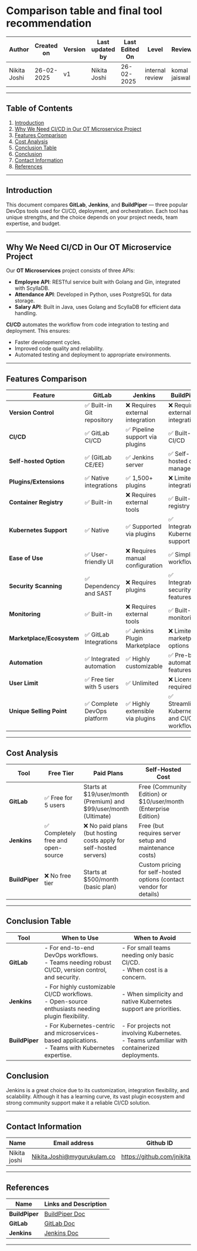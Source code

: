 
# **Comparison table and final tool recommendation**

| **Author** | **Created on** | **Version** | **Last updated by**|**Last Edited On**|**Level** |**Reviewer** |
|------------|---------------------------|-------------|----------------|-----|-------------|-------------|
| Nikita Joshi|  26-02-2025           | v1         | Nikita Joshi    |26-02-2025    |  internal review | komal jaiswal | 
---

## Table of Contents
1. [Introduction](#introduction)
2. [Why We Need CI/CD in Our OT Microservice Project](#why-we-need-cicd-in-our-ot-microservice-project)
3. [Features Comparison](#features-comparison)
4. [Cost Analysis](#cost-analysis)
5. [Conclusion Table](#conclusion-table)
6. [Conclusion](#conclusion)
7. [Contact Information](#contact-information)
8. [References](#references)

---

## Introduction
This document compares **GitLab**, **Jenkins**, and **BuildPiper** — three popular DevOps tools used for CI/CD, deployment, and orchestration. Each tool has unique strengths, and the choice depends on your project needs, team expertise, and budget.

---

## Why We Need CI/CD in Our OT Microservice Project
Our **OT Microservices** project consists of three APIs:
- **Employee API**: RESTful service built with Golang and Gin, integrated with ScyllaDB.
- **Attendance API**: Developed in Python, uses PostgreSQL for data storage.
- **Salary API**: Built in Java, uses Golang and ScyllaDB for efficient data handling.

**CI/CD** automates the workflow from code integration to testing and deployment. This ensures:
- Faster development cycles.
- Improved code quality and reliability.
- Automated testing and deployment to appropriate environments.

---

## Features Comparison

| **Feature**               | **GitLab**                          | **Jenkins**                          | **BuildPiper**                        |
|---------------------------|-------------------------------------|--------------------------------------|---------------------------------------|
| **Version Control**        | ✅ Built-in Git repository          | ❌ Requires external integration      | ❌ Requires external integration       |
| **CI/CD**                  | ✅ GitLab CI/CD                     | ✅ Pipeline support via plugins       | ✅ Built-in CI/CD                      |
| **Self-hosted Option**     | ✅ (GitLab CE/EE)                   | ✅ Jenkins server                     | ✅ Self-hosted or managed              |
| **Plugins/Extensions**     | ✅ Native integrations              | ✅ 1,500+ plugins                     | ❌ Limited integrations                |
| **Container Registry**     | ✅ Built-in                         | ❌ Requires external tools            | ✅ Built-in registry                   |
| **Kubernetes Support**     | ✅ Native                           | ✅ Supported via plugins              | ✅ Integrated Kubernetes support       |
| **Ease of Use**            | ✅ User-friendly UI                 | ❌ Requires manual configuration       | ✅ Simplified workflows                |
| **Security Scanning**      | ✅ Dependency and SAST              | ❌ Requires plugins                   | ✅ Integrated security features        |
| **Monitoring**             | ✅ Built-in                         | ❌ Requires external tools            | ✅ Built-in monitoring                 |
| **Marketplace/Ecosystem**  | ✅ GitLab Integrations              | ✅ Jenkins Plugin Marketplace         | ❌ Limited marketplace options         |
| **Automation**             | ✅ Integrated automation            | ✅ Highly customizable                 | ✅ Pre-built automation features       |
| **User Limit**             | ✅ Free tier with 5 users           | ✅ Unlimited                          | ❌ Licensing required                  |
| **Unique Selling Point**   | ✅ Complete DevOps platform         | ✅ Highly extensible via plugins      | ✅ Streamlined Kubernetes and CI/CD workflows |

___




## Cost Analysis

| **Tool**      | **Free Tier**                     | **Paid Plans**                                                                 | **Self-Hosted Cost**                                                                 |
|---------------|-----------------------------------|-------------------------------------------------------------------------------|-------------------------------------------------------------------------------------|
| **GitLab**    | ✅ Free for 5 users               | Starts at $19/user/month (Premium) and $99/user/month (Ultimate)              | Free (Community Edition) or $10/user/month (Enterprise Edition)                     |
| **Jenkins**   | ✅ Completely free and open-source| ❌ No paid plans (but hosting costs apply for self-hosted servers)             | Free (but requires server setup and maintenance costs)                              |
| **BuildPiper**| ❌ No free tier                   | Starts at $500/month (basic plan)                                             | Custom pricing for self-hosted options (contact vendor for details)                 |

---


## Conclusion Table  

| **Tool**        | **When to Use**                                                                                    | **When to Avoid**                                                                                   |
|------------------|---------------------------------------------------------------------------------------------------|-----------------------------------------------------------------------------------------------------|
| **GitLab**       | - For end-to-end DevOps workflows. <br> - Teams needing robust CI/CD, version control, and security.| - For small teams needing only basic CI/CD.<br> - When cost is a concern.                          |
| **Jenkins**      | - For highly customizable CI/CD workflows. <br> - Open-source enthusiasts needing plugin flexibility.| - When simplicity and native Kubernetes support are priorities.                                    |
| **BuildPiper**   | - For Kubernetes-centric and microservices-based applications. <br> - Teams with Kubernetes expertise.| - For projects not involving Kubernetes.<br> - Teams unfamiliar with containerized deployments.   |


## **Conclusion**
Jenkins is a great choice due to its customization, integration flexibility, and scalability. Although it has a learning curve, its vast plugin ecosystem and strong community support make it a reliable CI/CD solution.

---

## **Contact Information**

| **Name** | **Email address**            | **Github ID**
|----------|-------------------------------|-------------------|
| Nikita joshi    | Nikita.Joshi@mygurukulam.co    | https://github.com/jnikita19  |


---

## References

| **Name**        | **Links and Description**                                                                 |
|-----------------|------------------------------------------------------------------------------------------|
| **BuildPiper**  | [BuildPiper Doc](https://buildpiper.io) |
| **GitLab**   | [GitLab Doc](https://gitlab.com) |
| **Jenkins**     | [Jenkins Doc](https://jenkins.io) |

---



